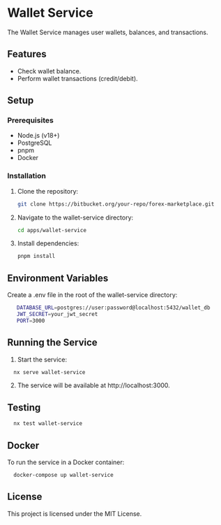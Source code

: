 # Wallet Service

The Wallet Service manages user wallets, balances, and transactions.

## Features

- Check wallet balance.
- Perform wallet transactions (credit/debit).

## Setup

### Prerequisites

- Node.js (v18+)
- PostgreSQL
- pnpm
- Docker

### Installation

1. Clone the repository:
   ```bash
   git clone https://bitbucket.org/your-repo/forex-marketplace.git
   ```
2. Navigate to the wallet-service directory:
   ```bash
   cd apps/wallet-service
   ```
3. Install dependencies:
   ```bash
   pnpm install
   ```

## Environment Variables

Create a .env file in the root of the wallet-service directory:

```bash
   DATABASE_URL=postgres://user:password@localhost:5432/wallet_db
   JWT_SECRET=your_jwt_secret
   PORT=3000
```

## Running the Service

1. Start the service:

```bash
  nx serve wallet-service
```

2. The service will be available at http://localhost:3000.

## Testing

```bash
  nx test wallet-service
```

## Docker

To run the service in a Docker container:

```bash
  docker-compose up wallet-service
```

## License

This project is licensed under the MIT License.
